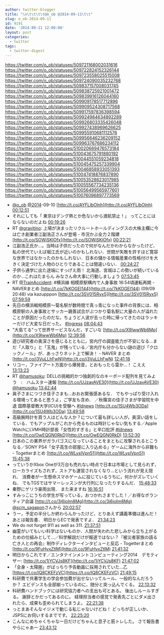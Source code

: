 ```yaml
---
author: twitter-blogger
title: "\n\t\t\t\t@o_ob @2014-09-11\t\t"
slug: o_ob-2014-09-11
id: 9191
date: '2014-09-11 12:00:00'
layout: post
categories:
  - twitter
tags:
  - twitter-digest
---
```


https://twitter.com/o_ob/statuses/509721168002031616 https://twitter.com/o_ob/statuses/509722824152326144 https://twitter.com/o_ob/statuses/509723558025515008 https://twitter.com/o_ob/statuses/509724090035232768 https://twitter.com/o_ob/statuses/509837157008031745 https://twitter.com/o_ob/statuses/509838725921001472 https://twitter.com/o_ob/statuses/509839916126044160 https://twitter.com/o_ob/statuses/509909178517712896 https://twitter.com/o_ob/statuses/509909524308717568 https://twitter.com/o_ob/statuses/509917597836398594 https://twitter.com/o_ob/statuses/509924984634892289 https://twitter.com/o_ob/statuses/509926803335426048 https://twitter.com/o_ob/statuses/509927438969626625 https://twitter.com/o_ob/statuses/509955910681112576 https://twitter.com/o_ob/statuses/509956646236209152 https://twitter.com/o_ob/statuses/509963767686234112 https://twitter.com/o_ob/statuses/510020669476573184 https://twitter.com/o_ob/statuses/510043675791880192 https://twitter.com/o_ob/statuses/510044551059234818 https://twitter.com/o_ob/statuses/510045475257339904 https://twitter.com/o_ob/statuses/510046858933051393 https://twitter.com/o_ob/statuses/510047418876837890 https://twitter.com/o_ob/statuses/510053528623017985 https://twitter.com/o_ob/statuses/510055567734235136 https://twitter.com/o_ob/statuses/510056499565977601 https://twitter.com/o_ob/statuses/510076096897773569  

*   [@o_ob](https://twitter.com/o_ob) [@2014](https://twitter.com/2014)-09-10 [http://t.co/AYFLlbOlnh](http://t.co/AYFLlbOlnh) [00:12:51](https://twitter.com/o_ob/statuses/509721168002031616)
*   それにしても「 東京はデング熱とか危ないから渡航禁止！」 ってことにはならないのだよね [00:19:26](https://twitter.com/o_ob/statuses/509722824152326144)
*   RT [@gravitino](https://twitter.com/gravitino): 上場が決まったリクルートホールディングスの大株主欄に今は亡き創業者江副浩正さんが登場 - 市況かぶ全力２階建 [http://t.co/SOWiSKlOfx](http://t.co/SOWiSKlOfx) [00:22:21](https://twitter.com/o_ob/statuses/509723558025515008)
*   江副浩正氏か…。当時は子供だったので何がなんだかわからなかったけど、私の世代でいえば堀江氏が近いのかもしれない．世間が失敗を許すほど寛容な世界ではなかったのかもしれない．日本の儲かる情報産業の性格付けを大きく決定づけた人物のひとりであることは間違いない． [00:24:27](https://twitter.com/o_ob/statuses/509724090035232768)
*   子供ら通学に出た途端にすっげえ雨！ 北海道、宮城はこの勢いが続いているのか...これはたまらん みなさん命大事に行動しましょう [07:53:45](https://twitter.com/o_ob/statuses/509837157008031745)
*   RT [@TrainAccident](https://twitter.com/TrainAccident): #横浜線 相模原駅構内で人身事故 16:54頃運転再開 - NAVERまとめ [http://t.co/7kKOGEI144](http://t.co/7kKOGEI144) (09/09 20:48) via kazupppon [http://t.co/3SV015Ryx5](http://t.co/3SV015Ryx5) [07:59:59](https://twitter.com/o_ob/statuses/509838725921001472)
*   先日の横浜戦相模原〜菊名駅が数時間で真っ青になった事件の背景には、相模原駅の人身事故とサッカー親善試合がぶつかり菊名駅に大量の人が溢れたことが原因だったのだな。ちょうど人波が去った時に帰ってきたのはラッキーだけど大変な日だった。 [#Ingress](https://twitter.com/search?q=%23Ingress&src=hash) [08:04:43](https://twitter.com/o_ob/statuses/509839916126044160)
*   "大島てる"って世界サービスなんだ，すごいな [http://t.co/X9IwwWb6Mp](http://t.co/X9IwwWb6Mp) [12:39:56](https://twitter.com/o_ob/statuses/509909178517712896)
*   遊び研究者の奥深さを感じるとともに，宮内庁の調査能力が不安になる…まだ「人取り」と「玉鬼」が残っている／宮内庁も分からない謎の遊び「クロックノール」が、あっさりネット上で解決！ - NAVER まとめ [http://t.co/j3VuLLhFwN](http://t.co/j3VuLLhFwN) [12:41:18](https://twitter.com/o_ob/statuses/509909524308717568)
*   リコー，ファイアート方面から爆発音，とおもったら雷か…！ こええ [13:13:23](https://twitter.com/o_ob/statuses/509917597836398594)
*   RT [@hamusoku](https://twitter.com/hamusoku): DELLの挑戦的かつ独創的なのキーボード配列を見てみよう　:　ハムスター速報 [http://t.co/UJzavAVE30](http://t.co/UJzavAVE30) [@hamusoku](https://twitter.com/hamusoku) [13:42:44](https://twitter.com/o_ob/statuses/509924984634892289)
*   眞子さまにつづき佳子さまも…おおお緊張感あるな． でもやっぱり受け入れる環境ってあると思うよ，ご学友も含め． ／秋篠宮の佳子さまが学習院を中退 国際基督教大学(ICU)を受験へ [#ldnews](https://twitter.com/search?q=%23ldnews&src=hash) [http://t.co/1SU4Wb3ODa](http://t.co/1SU4Wb3ODa) [13:49:58](https://twitter.com/o_ob/statuses/509926803335426048)
*   高級腕時計を買う人はどんな人か？について最も詳しい人が，奥深い話をしている．でもアップルがこれから売るものは時計じゃない気もする／Apple WatchにLVMH時計部長「女性的すぎる」と辛口批評 [#ldnews](https://twitter.com/search?q=%23ldnews&src=hash) [http://t.co/OwEQGN0RkD](http://t.co/OwEQGN0RkD) [13:52:30](https://twitter.com/o_ob/statuses/509927438969626625)
*   日本のこの業界がガラパゴスになっていることをまともに攻撃されるとこうなる／SONY PS4「女子高生の部屋に入り込める」ゲームに海外から非難も - Togetterまとめ [http://t.co/WLysIVpn51](http://t.co/WLysIVpn51) [15:45:38](https://twitter.com/o_ob/statuses/509955910681112576)
*   っていうかXbox Oneが3万台も売れない時点で日本は市場として見られず，ローカライズもされず，ストアも運営されなくなり…という流れが見え隠れ． 消費者が一生懸命スマホゲームに投じているうちに，何かがズレていくね． でもTGSではサマーレッスンが大行列になったりするんだ． [15:48:33](https://twitter.com/o_ob/statuses/509956646236209152)
*   秦野にゲリラ豪雨出現． また来ますね [16:16:51](https://twitter.com/o_ob/statuses/509963767686234112)
*   すみっこにうちの学生が写っている，おつかれさまでした！／お得なボランティア会議 [http://t.co/3j6ioIm8Mg](http://t.co/3j6ioIm8Mg) [@scm_sagapon](https://twitter.com/scm_sagapon)さんから [20:02:57](https://twitter.com/o_ob/statuses/510020669476573184)
*   うー，予定の半分しか終わらんかったけど，とりあえず講義準備は進んだ！ あとは報告書． 明日からECで発表ですよ． [21:34:23](https://twitter.com/o_ob/statuses/510043675791880192)
*   We do not forget 911 as well as 311\. [21:37:51](https://twitter.com/o_ob/statuses/510044551059234818)
*   幽霊がいてもいい科学はないものか．人間が失われた悲しみから立ち上がるための仕組みとして…／科学解説だけが報道ではない？『被災者家族の語る亡き人との再会』制作ディレクターインタビューと反応 - Togetterまとめ [http://t.co/9FuHvxZtlM](http://t.co/9FuHvxZtlM) [21:41:32](https://twitter.com/o_ob/statuses/510045475257339904)
*   明日からこれです／エンタテインメントコンピューティング2014　デモティザー: [http://t.co/1jYCVJs8KF](http://t.co/1jYCVJs8KF) [21:47:02](https://twitter.com/o_ob/statuses/510046858933051393)
*   「全身・太陽圏」がばっちり予告動画に採用されていた…乙 [https://t.co/IQ8CKEFzVC](https://t.co/IQ8CKEFzVC) [21:49:15](https://twitter.com/o_ob/statuses/510047418876837890)
*   科研費で共著学生の学会参加費が出せないってルール、一般的なんだろうか？ エビデンスも全部揃っているのに、随分と突っ込んでくる。 [22:13:32](https://twitter.com/o_ob/statuses/510053528623017985)
*   科研費ハンドブックには研究協力者への支出も可とある。 後出しルールすぎる。 謝辞とかだってあるのに。 経理担当者の感覚で発表先ごとにダメ出されたら、成果も歪められてしまうよ。 [22:21:38](https://twitter.com/o_ob/statuses/510055567734235136)
*   っとまあそんなイジメで動じる私じゃないけどね！ どっちが正しいか、 JSPSにお伺いするまでです。 [22:25:20](https://twitter.com/o_ob/statuses/510056499565977601)
*   こんなにめちゃくちゃな一日だけどちゃんと息子と筋トレした。 さて報告書やらにゃあー [23:43:12](https://twitter.com/o_ob/statuses/510076096897773569)